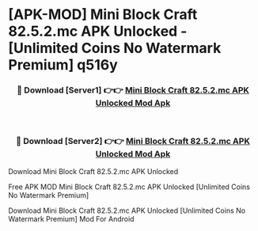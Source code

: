 # [APK-MOD] Mini Block Craft 82.5.2.mc APK Unlocked - [Unlimited Coins No Watermark Premium] q516y



<div align="center">
<h3>🔴 Download [Server1] 👉👉 <a href="https://momento.my/?title=Mini_Block_Craft_82.5.2.mc_APK_Unlocked">Mini Block Craft 82.5.2.mc APK Unlocked Mod Apk</a></h3><br>

<h3>🔴 Download [Server2] 👉👉 <a href="https://momento.my/?title=Mini_Block_Craft_82.5.2.mc_APK_Unlocked">Mini Block Craft 82.5.2.mc APK Unlocked Mod Apk</a></h3>
</div>



Download Mini Block Craft 82.5.2.mc APK Unlocked 

Free APK MOD Mini Block Craft 82.5.2.mc APK Unlocked [Unlimited Coins No Watermark Premium]

Download Mini Block Craft 82.5.2.mc APK Unlocked [Unlimited Coins No Watermark Premium] Mod For Android
